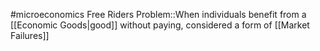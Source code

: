 #microeconomics 
Free Riders Problem::When individuals benefit from a [[Economic Goods|good]] without paying, considered a form of [[Market Failures]]